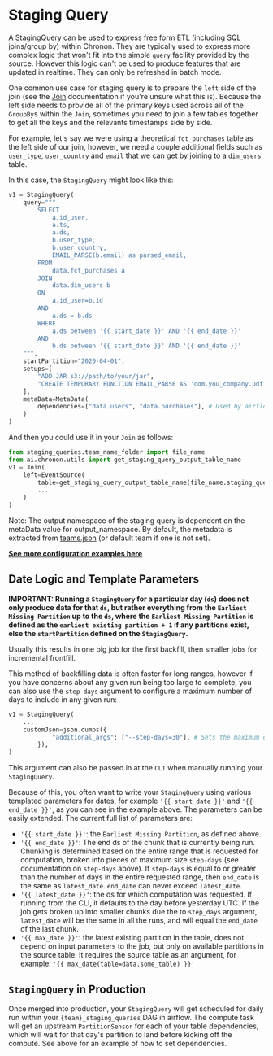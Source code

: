 # Staging Query

A StagingQuery can be used to express free form ETL (including SQL joins/group by) within Chronon. They are typically used
to express more complex logic that won't fit into the simple `query` facility provided by the source. However this logic can't be used to produce features that are updated in realtime. They can only be refreshed in batch mode.

One common use case for staging query is to prepare the `left` side of the join (see the [Join](./Join.md) documentation if you're unsure what this is). Because the left side needs to provide all of the primary keys used across all of the `GroupBy`s within the `Join`, sometimes you need to join a few tables together to get all the keys and the relevants timestamps side by side.

For example, let's say we were using a theoretical `fct_purchases` table as the left side of our join, however, we need a couple additional fields such as `user_type`, `user_country` and `email` that we can get by joining to a `dim_users` table.

In this case, the `StagingQuery` might look like this:

```python
v1 = StagingQuery(
    query="""
        SELECT
            a.id_user,
            a.ts,
            a.ds,
            b.user_type,
            b.user_country,
            EMAIL_PARSE(b.email) as parsed_email,
        FROM 
            data.fct_purchases a 
        JOIN
            data.dim_users b 
        ON
            a.id_user=b.id
        AND
            a.ds = b.ds
        WHERE
            a.ds between '{{ start_date }}' AND '{{ end_date }}'
        AND 
            b.ds between '{{ start_date }}' AND '{{ end_date }}'
    """,
    startPartition="2020-04-01",
    setups=[
        "ADD JAR s3://path/to/your/jar",
        "CREATE TEMPORARY FUNCTION EMAIL_PARSE AS 'com.you_company.udf.your_team.YourUdfClass'",
    ],
    metaData=MetaData(
        dependencies=["data.users", "data.purchases"], # Used by airflow to setup partition sensors
    )
)
```

And then you could use it in your `Join` as follows:

```python
from staging_queries.team_name_folder import file_name
from ai.chronon.utils import get_staging_query_output_table_name
v1 = Join(
    left=EventSource(
        table=get_staging_query_output_table_name(file_name.staging_query_var_name)
        ...
    )
)
```

Note: The output namespace of the staging query is dependent on the metaData value for output_namespace. By default, the 
metadata is extracted from [teams.json](https://github.com/airbnb/chronon/blob/main/api/py/test/sample/teams.json) (or default team if one is not set).

**[See more configuration examples here](https://github.com/airbnb/chronon/blob/main/api/py/test/sample/staging_queries)**

## Date Logic and Template Parameters

**IMPORTANT: Running a `StagingQuery` for a particular day (`ds`) does not only produce data for that `ds`, but rather everything from the `Earliest Missing Partition` up to the `ds`, where the `Earliest Missing Partition` is defined as the `earliest existing partition + 1` if any partitions exist, else the `startPartition` defined on the `StagingQuery`.**

Usually this results in one big job for the first backfill, then smaller jobs for incremental frontfill.

This method of backfilling data is often faster for long ranges, however if you have concerns about any given run being too large to complete, you can also use the `step-days` argument to configure a maximum number of days to include in any given run:

```python
v1 = StagingQuery(
    ...
    customJson=json.dumps({
            "additional_args": ["--step-days=30"], # Sets the maximum days to run in one job to 30
        }),
)
```

This argument can also be passed in at the `CLI` when manually running your `StagingQuery`.

Because of this, you often want to write your `StagingQuery` using various templated parameters for dates, for example `'{{ start_date }}'` and `'{{ end_date }}'`, as you can see in the example above. The parameters can be easily extended. The current full list of parameters are:

- `'{{ start_date }}'`: the `Earliest Missing Partition`, as defined above.
- `'{{ end_date }}'`: The end ds of the chunk that is currently being run. Chunking is determined based on the entire range that is requested for computation, broken into pieces of maximum size `step-days` (see documentation on `step-days` above). If `step-days` is equal to or greater than the number of days in the entire requested range, then `end_date` is the same as `latest_date`. `end_date` can never exceed `latest_date`.
- `'{{ latest_date }}'`: the ds for which computation was requested. If running from the CLI, it defaults to the day before yesterday UTC. If the job gets broken up into smaller chunks due the to `step_days` argument, `latest_date` will be the same in all the runs, and will equal the `end_date` of the last chunk.
- `'{{ max_date }}'`: the latest existing partition in the table, does not depend on input parameters to the job, but only on available partitions in the source table. It requires the source table as an argument, for example: `'{{ max_date(table=data.some_table) }}'`

## `StagingQuery` in Production

Once merged into production, your `StagingQuery` will get scheduled for daily run within your `{team}_staging_queries` DAG in airflow. The compute task will get an upstream `PartitionSensor` for each of your table dependencies, which will wait for that day's partition to land before kicking off the compute. See above for an example of how to set dependencies.
